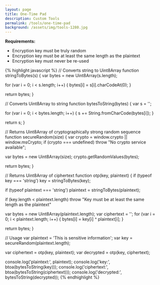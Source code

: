 ```yaml
---
layout: page
title: One-Time Pad
description: Custom Tools
permalink: /tools/one-time-pad
background: /assets/img/tools-1280.jpg
---
```

<p><strong>Requirements:</strong></p>
<ul>
  <li>Encryption key must be truly random</li>
  <li>Encryption key must be at least the same length as the plaintext</li>
  <li>Encryption key must never be re-used</li>
</ul>

{% highlight javascript %}
// Converts string to Uint8Array
function stringToBytes(s) {
  var bytes = new Uint8Array(s.length);

  for (var i = 0; i < s.length; i++) {
    bytes[i] = s[i].charCodeAt(0);
  }

  return bytes;
}

// Converts Uint8Array to string
function bytesToString(bytes) {
  var s = '';

  for (var i = 0; i < bytes.length; i++) {
    s += String.fromCharCode(bytes[i]);
  }

  return s;
}

// Returns Uint8Array of cryptographically strong random sequence
function secureRandom(size) {
  var crypto = window.crypto || window.msCrypto;
  if (crypto === undefined)
    throw "No crypto service available";

  var bytes = new Uint8Array(size);
  crypto.getRandomValues(bytes);

  return bytes;
}

// Returns Uint8Array of ciphertext
function otp(key, plaintext) {
  if (typeof key === 'string')
    key = stringToBytes(key);

  if (typeof plaintext === 'string')
    plaintext = stringToBytes(plaintext);

  if (key.length < plaintext.length)
    throw "Key must be at least the same length as the plaintext"

  var bytes = new Uint8Array(plaintext.length);
  var ciphertext = '';
  for (var i = 0; i < plaintext.length; i++) {
    bytes[i] = key[i] ^ plaintext[i];
  }

  return bytes;
}

// Usage
var plaintext = 'This is sensitive information';
var key = secureRandom(plaintext.length);

var ciphertext = otp(key, plaintext);
var decrypted = otp(key, ciphertext);

console.log('plaintext:', plaintext);
console.log('key:', btoa(bytesToString(key)));
console.log('ciphertext:', btoa(bytesToString(ciphertext)));
console.log('decrypted:', bytesToString(decrypted));
{% endhighlight %}